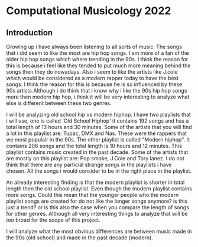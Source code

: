 # Computational Musicology 2022

## Introduction

Growing up i have always been listening to all sorts of music. The songs that i did seem to like the most are hip hop songs. I am more of a fan of the older hip hop songs which where trending in the 90s. I think the reason for this is because i feel like they tended to put much more meaning behind the songs then they do nowadays. Also i seem to like the artists like J.cole which would be considered as a modern rapper today to have the best songs. I think the reason for this is because he is so influenced by these 90s artists.Although i do think that i know why i like the 90s hip hop songs more then modern hip hop, i think it will be very interesting to analyze what else is different between these two genres. 


I will be analyzing old school hip vs modern hiphop. I have two playlists that i will use, one is called 'Old School Hiphop' it contains 192 songs and has a total length of 13 hours and 30 minutes. Some of the artists that you will find a lot in this playlist are: Tupac, DMX and Nas. These were the rappers that we most populair in the 90s. The other playlist is called "Modern hiphop". It contains 206 songs and the total length is 10 hours and 12 minutes. This playlist contains music created in the past decade. Some of the artists that are mostly on this playlist are: Pop smoke, J.Cole and Tory lanez. I do not think that there are any particial strange songs in the playlists i have chosen. All the songs i would consider to be in the right place in the playlist. 

An already interesting finding is that the modern playlist is shorter in total length then the old school playlist. Even though the modern playlist contains more songs. Could this mean that the younger people who the modern playlist songs are created for do not like the longer songs anymore? is this just a trend? or is this also the case when you compare the length of songs for other genres. Although all very interesting things to analyze that will be too broad for the scope of this project.

I will analyze what the most obvious differences are between music made in the 90s (old school) and made in the past decade (modern). 
